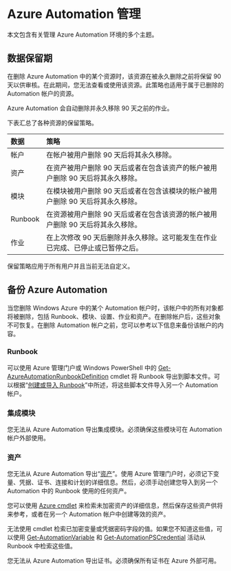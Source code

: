 <properties 
   pageTitle="Azure Automation 管理"
   description="本文包含有关管理 Azure Automation 环境的多个主题。当前包括数据保留期和备份 Azure Automation。"
   services="automation"
   documentationCenter=""
   authors="bwren"
   manager="stevenka"
   editor="tysonn" />
<tags
   ms.service="automation"
   ms.date="07/06/2015"
   wacn.date="08/29/2015" />

# Azure Automation 管理

本文包含有关管理 Azure Automation 环境的多个主题。

## 数据保留期

在删除 Azure Automation 中的某个资源时，该资源在被永久删除之前将保留 90 天以供审核。在此期间，您无法查看或使用该资源。此策略也适用于属于已删除的 Automation 帐户的资源。

Azure Automation 会自动删除并永久移除 90 天之前的作业。

下表汇总了各种资源的保留策略。

|数据|策略|
|:---|:---|
|帐户|在帐户被用户删除 90 天后将其永久移除。|
|资产|在资产被用户删除 90 天后或者在包含该资产的帐户被用户删除 90 天后将其永久移除。|
|模块|在模块被用户删除 90 天后或者在包含该模块的帐户被用户删除 90 天后将其永久移除。|
|Runbook|在资源被用户删除 90 天后或者在包含该资源的帐户被用户删除 90 天后将其永久移除。|
|作业|在上次修改 90 天后删除并永久移除。这可能发生在作业已完成、已停止或已暂停之后。|

保留策略应用于所有用户并且当前无法自定义。

## 备份 Azure Automation

当您删除 Windows Azure 中的某个 Automation 帐户时，该帐户中的所有对象都将被删除，包括 Runbook、模块、设置、作业和资产。在删除帐户后，这些对象不可恢复。在删除 Automation 帐户之前，您可以参考以下信息来备份该帐户的内容。

### Runbook

可以使用 Azure 管理门户或 Windows PowerShell 中的 [Get-AzureAutomationRunbookDefinition](https://msdn.microsoft.com/zh-cn/library/dn690269.aspx) cmdlet 将 Runbook 导出到脚本文件。可以根据“[创建或导入 Runbook](https://msdn.microsoft.com/zh-cn/library/dn643637.aspx)”中所述，将这些脚本文件导入另一个 Automation 帐户。


### 集成模块

您无法从 Azure Automation 导出集成模块。必须确保这些模块可在 Automation 帐户外部使用。

### 资产

您无法从 Azure Automation 导出“[资产](https://msdn.microsoft.com/zh-cn/library/dn939988.aspx)”。使用 Azure 管理门户时，必须记下变量、凭据、证书、连接和计划的详细信息。然后，必须手动创建您导入到另一个 Automation 中的 Runbook 使用的任何资产。

您可以使用 [Azure cmdlet](https://msdn.microsoft.com/zh-cn/library/dn690262.aspx) 来检索未加密资产的详细信息，然后保存这些资产供将来参考，或者在另一个 Automation 帐户中创建等效的资产。

无法使用 cmdlet 检索已加密变量或凭据密码字段的值。如果您不知道这些值，可以使用 [Get-AutomationVariable](https://msdn.microsoft.com/zh-cn/library/dn940012.aspx) 和 [Get-AutomationPSCredential](https://msdn.microsoft.com/zh-cn/library/dn940015.aspx) 活动从 Runbook 中检索这些值。

您无法从 Azure Automation 导出证书。必须确保所有证书在 Azure 外部可用。

<!---HONumber=67-->